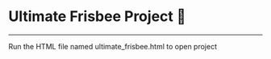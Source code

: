 # Ultimate Frisbee Project :flying_disc:
---
Run the HTML file named ultimate_frisbee.html to open project